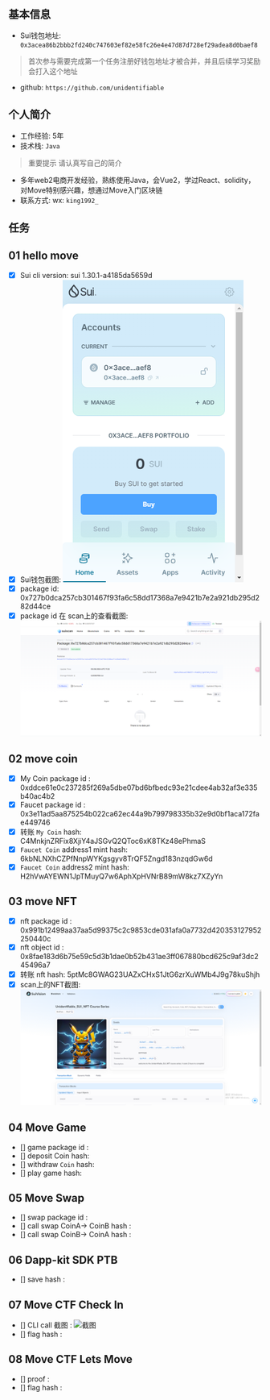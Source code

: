 ## 基本信息
- Sui钱包地址: `0x3acea86b2bbb2fd240c747603ef82e58fc26e4e47d87d728ef29adea8d0baef8`
> 首次参与需要完成第一个任务注册好钱包地址才被合并，并且后续学习奖励会打入这个地址
- github: `https://github.com/unidentifiable`

## 个人简介
- 工作经验: 5年
- 技术栈: `Java`
> 重要提示 请认真写自己的简介
- 多年web2电商开发经验，熟练使用Java，会Vue2，学过React、solidity，对Move特别感兴趣，想通过Move入门区块链
- 联系方式: wx: `king1992_` 

## 任务

##   01 hello move  
- [x] Sui cli version: sui 1.30.1-a4185da5659d
- [x] Sui钱包截图: ![Sui钱包截图](./images/Suiwallet.png)
- [x] package id: 0x727b0dca257cb301467f93fa6c58dd17368a7e9421b7e2a921db295d282d44ce
- [x] package id 在 scan上的查看截图:![Scan截图](./images/suiscan.png)

##   02 move coin
- [x] My Coin package id : 0xddce61e0c237285f269a5dbe07bd6bfbedc93e21cdee4ab32af3e335b40ac4b2
- [x] Faucet package id : 0x3e11ad5aa875254b022ca62ec44a9b799798335b32e9d0bf1aca172fae449746
- [x] 转账 `My Coin` hash: C4MnkjnZRFix8XjiY4aJSGvQ2QToc6xK8TKz48ePhmaS
- [x] `Faucet Coin` address1 mint hash: 6kbNLNXhCZPfNnpWYKgsgyv8TrQF5Zngd183nzqdGw6d
- [x] `Faucet Coin` address2 mint hash: H2hVwAYEWN1JpTMuyQ7w6AphXpHVNrB89mW8kz7XZyYn

##   03 move NFT
- [x] nft package id : 0x991b12499aa37aa5d99375c2c9853cde031afa0a7732d420353127952250440c
- [x] nft object id : 0x8fae183d6b75e59c5d3b1dae0b52b431ae3ff067880bcd625c9af3dc245496a7
- [x] 转账 nft  hash: 5ptMc8GWAG23UAZxCHxS1JtG6zrXuWMb4J9g78kuShjh
- [x] scan上的NFT截图:![Scan截图](./images/nft.png)

##   04 Move Game
- [] game package id : 
- [] deposit Coin hash:
- [] withdraw `Coin` hash:
- [] play game hash:

##   05 Move Swap
- [] swap package id :
- [] call swap CoinA-> CoinB  hash :
- [] call swap CoinB-> CoinA  hash :

##   06 Dapp-kit SDK PTB
- [] save hash :

##   07 Move CTF Check In
- [] CLI call 截图 : ![截图](./images/你的图片地址)
- [] flag hash :

##   08 Move CTF Lets Move
- [] proof : 
- [] flag hash :
